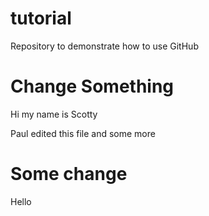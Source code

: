 # tutorial
Repository to demonstrate how to use GitHub

# Change Something
Hi my name is Scotty

Paul edited this file
and some more
# Some change
Hello
